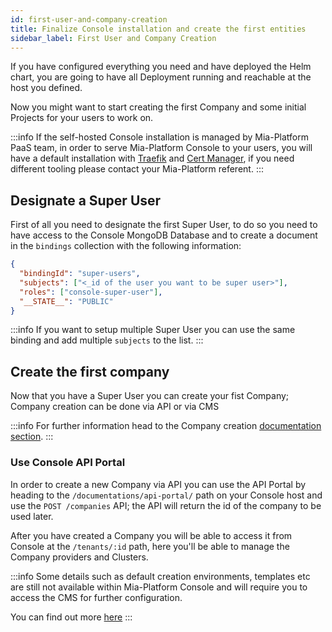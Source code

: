```yaml
---
id: first-user-and-company-creation
title: Finalize Console installation and create the first entities
sidebar_label: First User and Company Creation
---
```


<!--
WARNING: this file was automatically generated by Mia-Platform Doc Aggregator.
DO NOT MODIFY IT BY HAND.
Instead, modify the source file and run the aggregator to regenerate this file.
-->

If you have configured everything you need and have deployed the Helm chart, you are going to have all Deployment running and reachable at the host you defined.

Now you might want to start creating the first Company and some initial Projects for your users to work on.

:::info
If the self-hosted Console installation is managed by Mia-Platform PaaS team, in order to serve Mia-Platform Console to your users, you will have a default installation with [Traefik](paas/traefik) and [Cert Manager](paas/cert-manager), if you need different tooling please contact your Mia-Platform referent.
:::

## Designate a Super User

First of all you need to designate the first Super User, to do so you need to have access to the Console MongoDB Database and to create a document in the `bindings` collection with the following information:

```json
{
  "bindingId": "super-users",
  "subjects": ["<_id of the user you want to be super user>"],
  "roles": ["console-super-user"],
  "__STATE__": "PUBLIC"
}
```

:::info
If you want to setup multiple Super User you can use the same binding and add multiple `subjects` to the list.
:::

## Create the first company

Now that you have a Super User you can create your fist Company; Company creation can be done via API or via CMS

:::info
For further information head to the Company creation [documentation section](development_suite/company/create).
:::

### Use Console API Portal

In order to create a new Company via API you can use the API Portal by heading to the `/documentations/api-portal/` path on your Console host and use the `POST /companies` API; the API will return the id of the company to be used later.

After you have created a Company you will be able to access it from Console at the `/tenants/:id` path, here you'll be able to manage the Company providers and Clusters.

:::info
Some details such as default creation environments, templates etc are still not available within Mia-Platform Console and will require you to access the CMS for further configuration.

You can find out more [here](development_suite/company/create#default-configuration-for-a-new-project)
:::

